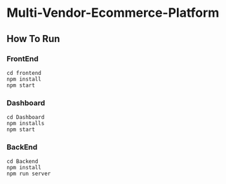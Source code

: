 # Multi-Vendor-Ecommerce-Platform

## How To Run

### FrontEnd

```
cd frontend
npm install
npm start
```

### Dashboard

```
cd Dashboard
npm installs
npm start
```

### BackEnd

```
cd Backend
npm install
npm run server
```
